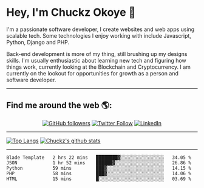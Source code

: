 # Hey, I'm Chuckz Okoye 👑


I'm a passionate software developer, I create websites and web apps using scalable tech. Some technologies I enjoy working with include Javascript, Python, Django and PHP.

Back-end development is more of my thing, still brushing up my designs skills. I'm usually enthusiastic about learning new tech and figuring how things work, currently looking at the Blockchain and Cryptocurrency.
I am currently on the lookout for opportunities for growth as a person and software developer.

-----

## Find me around the web 🌎:
<p align="center">
    <a href="https://github.com/tricelex"><img alt="GitHub followers" src="https://img.shields.io/github/followers/tricelex?style=social"></a>
	<a href="https://twitter.com/chuckzokoye"><img alt="Twitter Follow" src="https://img.shields.io/twitter/follow/chuckzokoye?style=social"></a>
	<a href="https://www.linkedin.com/in/chuckzokoye"><img src="https://img.shields.io/badge/LinkedIn--_.svg?style=social&logo=linkedin" alt="LinkedIn"></a>
</p>

-----
[![Top Langs](https://github-readme-stats.vercel.app/api/top-langs/?username=tricelex)](https://github.com/anuraghazra/github-readme-stats)   [![Chuckz's github stats](https://github-readme-stats.vercel.app/api?username=tricelex&count_private=true&show_icons=true&theme=shades-of-purple)](https://github.com/anuraghazra/github-readme-stats)





-----

<!--START_SECTION:waka-->
```text
Blade Template   2 hrs 22 mins   ████████▓░░░░░░░░░░░░░░░░   34.05 % 
JSON             1 hr 52 mins    ██████▓░░░░░░░░░░░░░░░░░░   26.86 % 
Python           59 mins         ███▓░░░░░░░░░░░░░░░░░░░░░   14.15 % 
PHP              58 mins         ███▓░░░░░░░░░░░░░░░░░░░░░   14.06 % 
HTML             15 mins         █░░░░░░░░░░░░░░░░░░░░░░░░   03.69 % 
```
<!--END_SECTION:waka-->